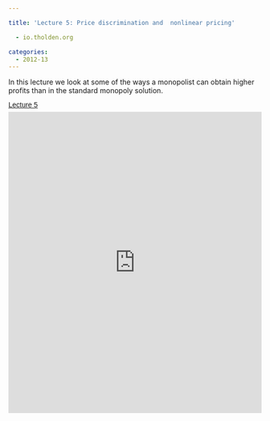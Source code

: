 ```yaml
---

title: 'Lecture 5: Price discrimination and  nonlinear pricing'

  - io.tholden.org

categories:
  - 2012-13
---
```

In this lecture we look at some of the ways a monopolist can obtain higher profits than in the standard monopoly solution.  <a title="View Lecture 5 on Scribd" href="http://www.scribd.com/doc/111805564/Lecture-5" style="margin: 12px auto 6px auto; font-family: Helvetica,Arial,Sans-serif; font-style: normal; font-variant: normal; font-weight: normal; font-size: 14px; line-height: normal; font-size-adjust: none; font-stretch: normal; -x-system-font: none; display: block; text-decoration: underline;">Lecture 5</a><iframe src="http://www.scribd.com/embeds/111805564/content?start_page=1&view_mode=scroll&access_key=key-jgfdxalk2sgue09r60p" data-auto-height="true" data-aspect-ratio="1.33333333333333" scrolling="no" width="100%" height="600" frameborder="0"></iframe>